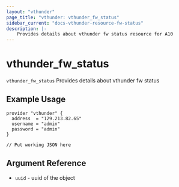 ```yaml
---
layout: "vthunder"
page_title: "vthunder: vthunder_fw_status"
sidebar_current: "docs-vthunder-resource-fw-status"
description: |-
	Provides details about vthunder fw status resource for A10
---
```


# vthunder\_fw\_status

`vthunder_fw_status` Provides details about vthunder fw status
## Example Usage


```hcl
provider "vthunder" {
  address  = "129.213.82.65"
  username = "admin"
  password = "admin"
}

// Put working JSON here
```

## Argument Reference

* `uuid` - uuid of the object

